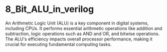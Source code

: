 # 8_Bit_ALU_in_verilog
An Arithmetic Logic Unit (ALU) is a key component in digital systems, including CPUs. It performs essential arithmetic operations like addition and subtraction, logic operations such as AND and OR, and bitwise operations. The ALU's efficiency impacts overall processor performance, making it crucial for executing fundamental computing tasks.
